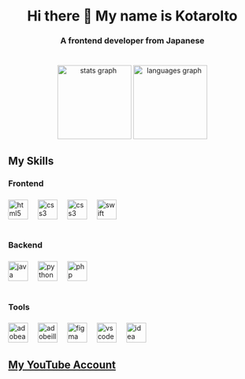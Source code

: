 <h1 align="center">Hi there 👋 My name is KotaroIto</h1>

###

<h3 align="center">A frontend developer from Japanese</h3>

###

<br clear="both">

<div align="center">
<img src="https://github-readme-stats.vercel.app/api?username=nikkou-0814&hide_title=false&hide_rank=false&show_icons=true&include_all_commits=true&count_private=true&disable_animations=false&theme=dracula&locale=en&hide_border=true&order=2" height="150" alt="stats graph"  />
<img src="https://github-readme-stats.vercel.app/api/top-langs?username=nikkou-0814&locale=en&hide_title=false&layout=compact&card_width=320&theme=dracula&hide_border=true&order=2" height="150" alt="languages graph"  />
</div>

###

<h2 align="left">My Skills</h2>

###

<h3 align="left">Frontend</h3>

###

<div align="left">
  <img src="https://skillicons.dev/icons?i=html" height="40" alt="html5 logo"  />
  <img width="12" />
  <img src="https://skillicons.dev/icons?i=js" height="40" alt="css3 logo"  />
  <img width="12" />
  <img src="https://skillicons.dev/icons?i=css" height="40" alt="css3 logo"  />
  <img width="12" />
  <img src="https://skillicons.dev/icons?i=swift" height="40" alt="swift logo"  />
</div>

###

<h1 align="left"></h1>

###

<h3 align="left">Backend</h3>

###

<div align="left">
  <img src="https://skillicons.dev/icons?i=java" height="40" alt="java logo"  />
  <img width="12" />
  <img src="https://skillicons.dev/icons?i=py" height="40" alt="python logo"  />
  <img width="12" />
  <img src="https://skillicons.dev/icons?i=php" height="40" alt="php logo"  />
</div>

###

<h1 align="left"></h1>

###

<h3 align="left">Tools</h3>

###

<div align="left">
  <img src="https://skillicons.dev/icons?i=ae" height="40" alt="adobeaftereffects logo"  />
  <img width="12" />
  <img src="https://skillicons.dev/icons?i=ai" height="40" alt="adobeillustrator logo"  />
  <img width="12" />
  <img src="https://skillicons.dev/icons?i=figma" height="40" alt="figma logo"  />
  <img width="12" />
  <img src="https://skillicons.dev/icons?i=vscode" height="40" alt="vscode logo"  />
  <img width="12" />
  <img src="https://skillicons.dev/icons?i=idea" height="40" alt="idea logo"  />
</div>

###

<h2 align="left"><a href="https://www.youtube.com/@nikkou_0814">My YouTube Account</a></h2>
